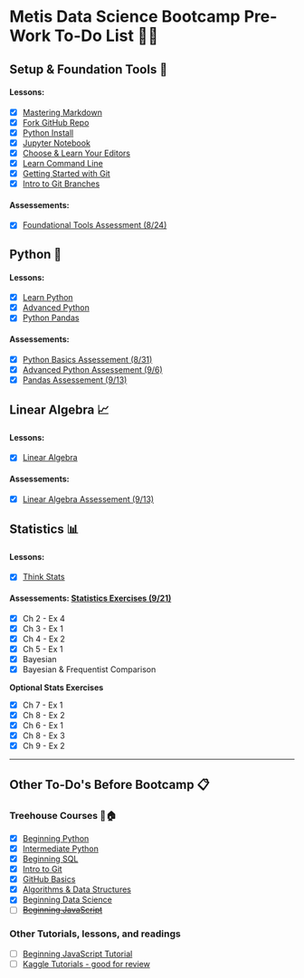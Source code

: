 # Metis Data Science Bootcamp Pre-Work To-Do List :boot::tent:

## Setup & Foundation Tools :wrench:
#### Lessons: 
- [x] [Mastering Markdown](https://github.com/scrapfishies/dsp/tree/master/lessons/markdown)
- [x] [Fork GitHub Repo](https://github.com/scrapfishies/dsp/tree/master/lessons/git_fork)
- [x] [Python Install](https://github.com/scrapfishies/dsp/tree/master/lessons/install)
- [x] [Jupyter Notebook](https://github.com/scrapfishies/dsp/tree/master/lessons/install_jupyter)
- [x] [Choose & Learn Your Editors](https://github.com/scrapfishies/dsp/tree/master/lessons/editors)
- [x] [Learn Command Line](https://github.com/scrapfishies/dsp/tree/master/lessons/command_line)
- [x] [Getting Started with Git](https://github.com/scrapfishies/dsp/tree/master/lessons/git_intro)
- [x] [Intro to Git Branches](https://github.com/scrapfishies/dsp/tree/master/lessons/git_branches)

#### Assessements: 
- [x] [Foundational Tools Assessment (8/24)](https://www.hackerrank.com/test/edshcfc0a5q/26922512d1b333a324dc113580d62855)

## Python :snake:
#### Lessons: 
- [x] [Learn Python](https://github.com/scrapfishies/dsp/tree/master/lessons/python_intro)
- [x] [Advanced Python](https://github.com/scrapfishies/dsp/tree/master/lessons/python_advanced)
- [x] [Python Pandas](https://github.com/scrapfishies/dsp/tree/master/lessons/pandas_intro)

#### Assessements: 
- [x] [Python Basics Assessement (8/31)](https://www.hackerrank.com/test/7q9m8pejfdm/72c10271e7fd1daa9601bdbbf48768e0)
- [x] [Advanced Python Assessement (9/6)](https://www.hackerrank.com/test/e7pon3itk8g/779c68b5d4cd2876295a2ab4f8a69eaf)
- [x] [Pandas Assessement (9/13)](https://www.hackerrank.com/test/beg202nchad/a3ae8be11d8345e83400e68ea9fa10e5)

## Linear Algebra :chart_with_upwards_trend:
#### Lessons: 
- [x] [Linear Algebra](https://github.com/scrapfishies/dsp/tree/master/lessons/linear_algebra)

#### Assessements: 
- [x] [Linear Algebra Assessement (9/13)](https://www.hackerrank.com/test/f069ddpl41e/b2a178cb63902abefe98edde08055336?mc_cid=ac2b0f9662&mc_eid=2dc3f53bdb)

## Statistics :bar_chart:
#### Lessons: 
- [x] [Think Stats](https://github.com/scrapfishies/dsp/tree/master/lessons/statistics)

#### Assessements: [Statistics Exercises (9/21)](https://github.com/scrapfishies/dsp/tree/master/lessons/statistics)
- [x] Ch 2 - Ex 4
- [x] Ch 3 - Ex 1
- [x] Ch 4 - Ex 2
- [x] Ch 5 - Ex 1
- [x] Bayesian
- [x] Bayesian & Frequentist Comparison

**Optional Stats Exercises**
- [x] Ch 7 - Ex 1
- [x] Ch 8 - Ex 2
- [x] Ch 6 - Ex 1
- [x] Ch 8 - Ex 3
- [x] Ch 9 - Ex 2 

___
## Other To-Do's Before Bootcamp :clipboard:
### Treehouse Courses :evergreen_tree::house:
- [x] [Beginning Python](https://teamtreehouse.com/tracks/beginning-python)
- [x] [Intermediate Python](https://teamtreehouse.com/tracks/intermediate-python)
- [x] [Beginning SQL](https://teamtreehouse.com/tracks/beginning-sql)
- [x] [Intro to Git](https://teamtreehouse.com/library/introduction-to-git)
- [x] [GitHub Basics](https://teamtreehouse.com/library/github-basics)
- [x] [Algorithms & Data Structures](https://teamtreehouse.com/tracks/algorithms-and-data-structures)
- [x] [Beginning Data Science](https://teamtreehouse.com/tracks/beginning-data-science)
- [ ] ~~[Beginning JavaScript](https://teamtreehouse.com/tracks/beginning-javascript)~~

### Other Tutorials, lessons, and readings
- [ ] [Beginning JavaScript Tutorial](https://www.youtube.com/watch?v=PkZNo7MFNFg)
- [ ] [Kaggle Tutorials - good for review](https://www.kaggle.com/learn/overview)
